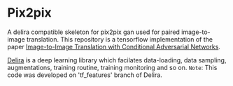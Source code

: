 # Pix2pix
A delira compatible skeleton for pix2pix gan used for paired image-to-image translation. 
This repository is a tensorflow implementation of the paper [Image-to-Image Translation with Conditional Adversarial Networks](https://arxiv.org/abs/1611.07004).

[Delira](https://github.com/delira-dev/delira) is a deep learning library which facilates data-loading, data sampling, augmentations, training routine, training monitoring and so on. `Note`: This code was developed on 'tf_features' branch of Delira.
